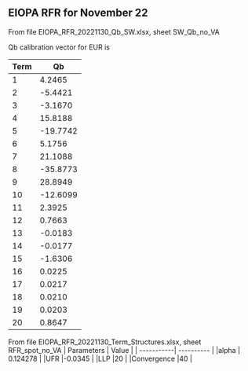 ## EIOPA RFR for November 22

From file EIOPA_RFR_20221130_Qb_SW.xlsx, sheet SW_Qb_no_VA

Qb calibration vector for EUR is 

| Term       | Qb         | 
| -----------| ---------- | 
|1	| 4.2465 |
|2	|-5.4421 |
|3	|-3.1670 |
|4	| 15.8188 |
|5	|-19.7742 |
|6	| 5.1756 |
|7	| 21.1088 |
|8	|-35.8773 |
|9	| 28.8949 |
|10	|-12.6099 |
|11	| 2.3925 |
|12	| 0.7663 |
|13	|-0.0183 |
|14	|-0.0177 |
|15	|-1.6306 |
|16	| 0.0225 |
|17	| 0.0217 |
|18	| 0.0210 |
|19	| 0.0203 |
|20	| 0.8647 |


From file EIOPA_RFR_20221130_Term_Structures.xlsx, sheet RFR_spot_no_VA
| Parameters  | Value     | 
| -----------| ---------- | 
|alpha	| 0.124278 |
|UFR	|-0.0345 |
|LLP	|20 |
|Convergence	|40 |



